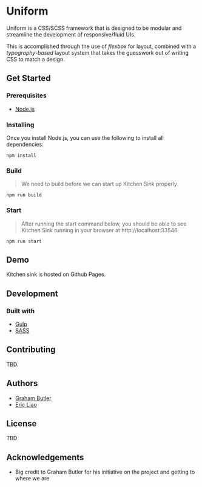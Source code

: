 # Uniform

Uniform is a CSS/SCSS framework that is designed to be modular and streamline
the development of responsive/fluid UIs.

This is accomplished through the use of _flexbox_ for layout, combined with a
_typography-based_ layout system that takes the guesswork out of writing CSS to
match a design.

## Get Started

### Prerequisites

* [Node.js](https://nodejs.org/en/)

### Installing

Once you install Node.js, you can use the following to install all dependencies:

```
npm install
```

### Build

> We need to build before we can start up Kitchen Sink properly

```
npm run build
```

### Start

> After running the start command below, you should be able to see Kitchen Sink
> running in your browser at http://localhost:33546

```
npm run start
```

## Demo

Kitchen sink is hosted on Github Pages.

## Development

### Built with

* [Gulp](https://gulpjs.com/)
* [SASS](https://sass-lang.com/)

## Contributing

TBD.

## Authors

* [Graham Butler](https://github.com/gbdrummer)
* [Eric Liao](https://github.com/rcliao)

## License

TBD

## Acknowledgements

* Big credit to Graham Butler for his initiative on the project and getting to where we are
